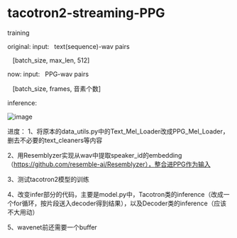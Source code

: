 # tacotron2-streaming-PPG

training  

original:  input: &nbsp; text(sequence)-wav pairs
   
&nbsp;&nbsp;  [batch_size, max_len, 512]
   
now:  input: &nbsp; PPG-wav pairs

&nbsp;&nbsp;   [batch_size, frames, 音素个数]

inference:

![image](https://github.com/Anti-Entrophic/tacotron2-streaming-PPG/blob/main/IMG/infer.jpg)

进度： 
1、将原本的data_utils.py中的Text_Mel_Loader改成PPG_Mel_Loader，删去不必要的text_cleaners等内容

2、用Resemblyzer实现从wav中提取speaker_id的embedding（https://github.com/resemble-ai/Resemblyzer），整合进PPG作为输入

3、测试tacotron2模型的训练

4、改变infer部分的代码，主要是model.py中，Tacotron类的inference（改成一个for循环，按片段送入decoder得到结果），以及Decoder类的inference（应该不大用动）

5、wavenet前还需要一个buffer
